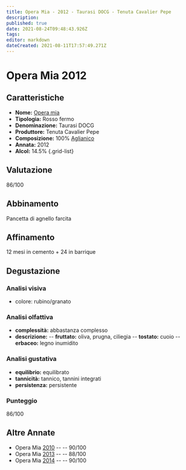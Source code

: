 ```yaml
---
title: Opera Mia - 2012 - Taurasi DOCG - Tenuta Cavalier Pepe
description: 
published: true
date: 2021-08-24T09:48:43.926Z
tags: 
editor: markdown
dateCreated: 2021-08-11T17:57:49.271Z
---
```


# Opera Mia 2012

## Caratteristiche
- **Nome:** [Opera mia](/vini/Italia/Campania/Cavalier-Pepe/Opera-mia/scheda-globale)  
- **Tipologia:** Rosso fermo
- **Denominazione:** Taurasi DOCG 
- **Produttore:** Tenuta Cavalier Pepe 
- **Composizione:** 100% [Aglianico](/vitigni/bacca-nera/aglianico)
- **Annata:** 2012
- **Alcol:** 14.5%
{.grid-list}

## Valutazione

<span class="valutazione">86/100</span>
<span class="star-3"></span>

## Abbinamento
Pancetta di agnello farcita

## Affinamento
12 mesi in cemento + 24 in barrique

## Degustazione

### Analisi visiva
- colore: rubino/granato

### Analisi olfattiva
- **complessità:** abbastanza complesso
- **descrizione:** 
-- **fruttato:** oliva, prugna, ciliegia 
-- **tostato:** cuoio
-- **erbaceo:** legno inumidito

### Analisi gustativa
- **equilibrio:** equilibrato
- **tannicità:** tannico, tannini integrati
- **persistenza:** persistente

### Punteggio
<span class="valutazione">86/100</span>

## Altre Annate
- Opera Mia [2010](/vini/Italia/Campania/Cavalier-Pepe/Opera-mia/2010) -- <span class="star-4"></span> -- 90/100
- Opera Mia [2013](/vini/Italia/Campania/Cavalier-Pepe/Opera-mia/2013) -- <span class="star-3"></span> -- 88/100
- Opera Mia [2014](/vini/Italia/Campania/Cavalier-Pepe/Opera-mia/2014) -- <span class="star-4"></span> -- 90/100
 